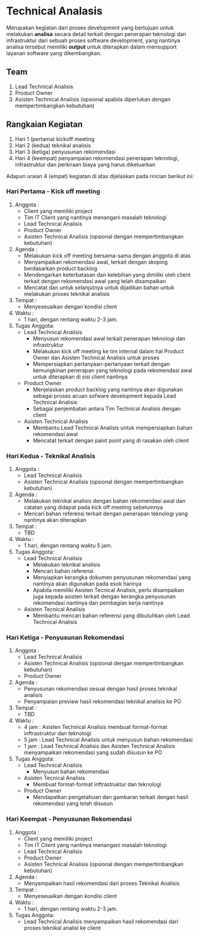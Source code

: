# Technical Analasis

Merupakan kegiatan dari proses development yang bertujuan untuk melakukan **analisa** secara detail 
terkait dengan penerapan teknologi dan infrastruktur dari sebuah proses software development, yang 
nantinya analisa tersebut memiliki **output** untuk diterapkan dalam mensupport layanan software yang 
dikembangkan.

## Team

1. Lead Technical Analisis
2. Product Owner
3. Asisten Technical Analisis (opsional apabila diperlukan dengan mempertimbangkan kebutuhan)

## Rangkaian Kegiatan

1. Hari 1 (pertama) kickoff meeting
2. Hari 2 (kedua) teknikal analisis 
3. Hari 3 (ketiga) penyusunan rekomendasi
4. Hari 4 (keempat) penyampaian rekomendasi penerapan teknologi, infrastruktur dan perkiraan biaya
   yang harus dikeluarkan

Adapun uraian 4 (empat) kegiatan di atas dijelaskan pada rincian berikut ini:

### Hari Pertama - Kick off meeting

1. Anggota :
    - Client yang memiliki project
    - Tim IT Client yang nantinya menangani masalah teknologi
    - Lead Technical Analisis
    - Product Owner
    - Asisten Technical Analisis (opsional dengan mempertimbangkan kebutuhan)
2. Agenda :
    - Melakukan kick off meeting bersama-sama dengan anggota di atas
    - Menyampaikan rekomendasi awal, terkait dengan skoping berdasarkan product backlog
    - Mendengarkan keterbatasan dan kelebihan yang dimiliki oleh client terkait dengan rekomendasi
      awal yang telah disampaikan
    - Mencatat dan untuk selanjutnya untuk dijadikan bahan untuk melakukan proses teknikal analisis
3. Tempat : 
    - Menyeseuaikan dengan kondisi client
4. Waktu  : 
    - 1 hari, dengan rentang waktu 2-3 jam.
5. Tugas Anggota:
    - Lead Technical Analisis
      - Menyusun rekomendasi awal terkait penerapan teknologi dan infrastruktur
      - Melakukan kick off meeting ke tim internal dalam hal Product Owner dan Asisten Technical 
        Analisis untuk proses
      - Mempersiapkan pertanyaan-pertanyaan terkait dengan kemungkinan penerapan yang teknologi
        pada rekomendasi awal untuk diterapkan di sisi client nantinya
    - Product Owner
      - Menjelaskan product backlog yang nantinya akan digunakan sebagai proses acuan sofware development
        kepada Lead Technical Analisis
      - Sebagai penjembatan antara Tim Technical Analisis dengan client
    - Asisten Technical Analisis
      - Membantu Lead Technical Analisis untuk mempersiapkan bahan rekomendasi awal
      - Mencatat terkait dengan paint point yang di rasakan oleh client

### Hari Kedua - Teknikal Analisis

1. Anggota :
    - Lead Technical Analisis
    - Asisten Technical Analisis (opsional dengan mempertimbangkan kebutuhan)
2. Agenda :
    - Melakukan teknikal analisis dengan bahan rekomendasi awal dan catatan yang didapat pada kick
      off meeting sebelumnya
    - Mencari bahan referensi terkait dengan penerapan teknologi yang nantinya akan diterapkan
3. Tempat : 
    - TBD
4. Waktu  : 
    - 1 hari, dengan rentang waktu 5 jam.
5. Tugas Anggota:
    - Lead Technical Analisis
      - Melakukan teknikal analisis
      - Mencari bahan referensi
      - Menyiapkan kerangka dokumen penyusunan rekomendasi yang nantinya akan digunakan pada esok
        harinya
      - Apabila memiliki Asisten Tecnical Analisis, perlu disampaikan juga kepada asisten terkait
        dengan kerangka penyusunan rekomendasi nantinya dan pembagian kerja nantinya
    - Asisten Tecnical Analisis
      - Membantu mencari bahan referensi yang dibutuhkan oleh Lead Technical Analisis

### Hari Ketiga - Penyusunan Rekomendasi

1. Anggota :
    - Lead Technical Analisis
    - Asisten Technical Analisis (opsional dengan mempertimbangkan kebutuhan)
    - Product Owner
2. Agenda :
    - Penyusunan rekomendasi sesuai dengan hasil proses teknikal analisis
    - Penyampaian preview hasil rekomendasi teknikal analisis ke PO
3. Tempat : 
    - TBD
4. Waktu  : 
    - 4 jam : Asisten Technical Analisis membuat format-format inftrastruktur dan teknologi
    - 5 jam : Lead Technical Analisis untuk menyusun bahan rekomendasi
    - 1 jam : Lead Technical Analisis dan Asisten Technical Analisis menyampaikan rekomendasi yang 
      sudah disusun ke PO
5. Tugas Anggota:
    - Lead Technical Analisis
      - Menyusun bahan rekomendasi
    - Asisten Tecnical Analisis
      - Membuat format-format inftrastruktur dan teknologi
    - Product Owner
      - Mendapatkan pengetahuan dan gambaran terkait dengan hasil rekomendasi yang telah disusun

 ### Hari Keempat - Penyusunan Rekomendasi

1. Anggota :
    - Client yang memiliki project
    - Tim IT Client yang nantinya menangani masalah teknologi
    - Lead Technical Analisis
    - Product Owner
    - Asisten Technical Analisis (opsional dengan mempertimbangkan kebutuhan)
2. Agenda :
    - Menyampaikan hasil rekomendasi dari proses Teknikal Analisis
3. Tempat : 
    - Menyeseuaikan dengan kondisi client
4. Waktu  : 
    - 1 hari, dengan rentang waktu 2-3 jam.
5. Tugas Anggota:
    - Lead Technical Analisis menyampaikan hasil rekomendasi dari proses teknikal analisi ke client
